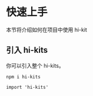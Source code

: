 # 快速上手

本节将介绍如何在项目中使用 hi-kit

## 引入 hi-kits
你可以引入整个 hi-kits。

```shell
npm i hi-kits

import 'hi-kits'
```